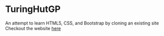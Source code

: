 # TuringHutGP
An attempt to learn HTML5, CSS, and Bootstrap by cloning an existing site
</br>
Checkout the website [here](https://khssupriya.github.io/TuringHutGP)

